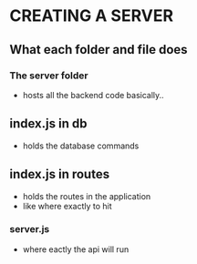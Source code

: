 # CREATING A SERVER

## What each folder and file does

### The server folder
- hosts all the backend code basically..

## index.js in db 
- holds the database commands

## index.js in routes
- holds the routes in the application
- like where exactly to hit

### server.js
- where eactly the api will run


